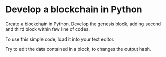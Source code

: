 # Develop a blockchain in Python 

Create a blockchain in Python. Develop the genesis block, adding second and third block within few line of codes. 

To use this simple code, load it into your text editor. 

Try to edit the data contained in a block, to changes the output hash. 
